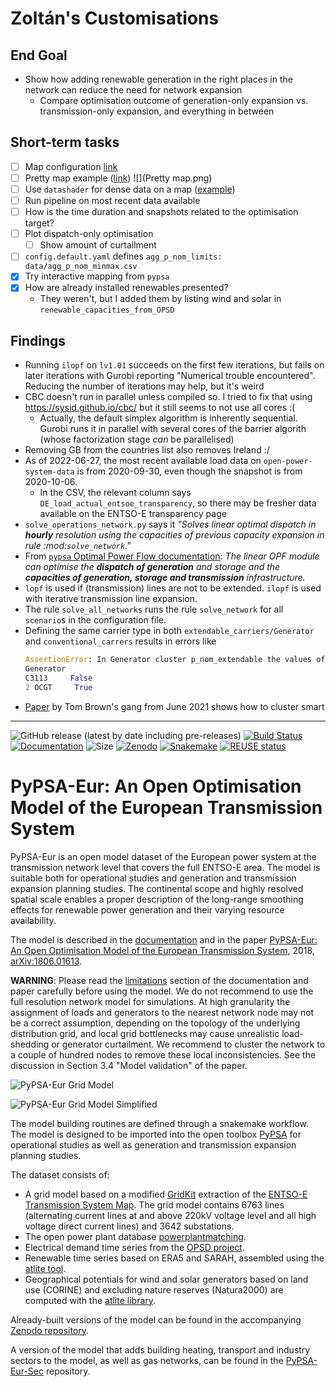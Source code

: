 # Zoltán's Customisations
## End Goal
* Show how adding renewable generation in the right places in the network can reduce the need for network expansion
  * Compare optimisation outcome of generation-only expansion vs.
    transmission-only expansion, and everything in between

## Short-term tasks
* [ ] Map configuration [link](https://plotly.com/python/map-configuration/)
* [ ] Pretty map example ([link](https://plotly.com/python/scattermapbox/))
  ![](Pretty map.png)
* [ ] Use `datashader` for dense data on a map
  ([example](https://medium.com/plotly/building-a-big-data-geographical-dashboard-with-open-source-tools-c5108d7d5683))
* [ ] Run pipeline on most recent data available
* [ ] How is the time duration and snapshots related to the optimisation target?
* [ ] Plot dispatch-only optimisation
  * [ ] Show amount of curtailment
* [ ] `config.default.yaml` defines `agg_p_nom_limits: data/agg_p_nom_minmax.csv`
* [x] Try interactive mapping from `pypsa`
* [x] How are already installed renewables presented?
  * They weren't, but I added them by listing wind and solar in `renewable_capacities_from_OPSD`

## Findings
* Running `ilopf` on `lv1.01` succeeds on the first few iterations, but fails on later iterations with Gurobi
  reporting "Numerical trouble encountered". Reducing the number of iterations may help, but it's weird
* CBC doesn't run in parallel unless compiled so. I tried to fix that using https://sysid.github.io/cbc/ but it still
seems to not use all cores :(
  * Actually, the default simplex algorithm is inherently sequential. Gurobi runs it in parallel with several
  cores of the barrier algorith (whose factorization stage _can_ be parallelised)
* Removing GB from the countries list also removes Ireland :/
* As of 2022-06-27, the most recent available load data on `open-power-system-data` is from 2020-09-30, even though the
snapshot is from 2020-10-06.
  * In the CSV, the relevant column says `DE_load_actual_entsoe_transparency`, so there may be fresher data available on
    the ENTSO-E transparency page
* `solve_operations_network.py` says it _"Solves linear optimal dispatch in **hourly** resolution using the capacities
  of previous capacity expansion in rule :mod:`solve_network`."_
* From [`pypsa` Optimal Power Flow
  documentation](https://pypsa.readthedocs.io/en/latest/optimal_power_flow.html#linear-optimal-power-flow):
  _The linear OPF module can optimise the **dispatch of generation** and storage and the **capacities of generation,
  storage and transmission** infrastructure._
* `lopf` is used if (transmission) lines are not to be extended. `ilopf` is used with iterative transmission line
  expansion.
* The rule `solve_all_networks` runs the rule `solve_network` for all `scenario`s in the configuration file.
* Defining the same carrier type in both `extendable_carriers/Generator` and `conventional_carrers` results in errors
  like
  ```python
  AssertionError: In Generator cluster p_nom_extendable the values of attribute p_nom_extendable do not agree:
  Generator
  C3113     False
  2 OCGT     True
  ```
* [Paper](https://www.sciencedirect.com/science/article/pii/S0306261921002439) by Tom Brown's gang from June 2021
  shows how to cluster smart

---

<!--
SPDX-FileCopyrightText: 2017-2022 The PyPSA-Eur Authors
SPDX-License-Identifier: CC-BY-4.0
-->

![GitHub release (latest by date including pre-releases)](https://img.shields.io/github/v/release/pypsa/pypsa-eur?include_prereleases)
[![Build Status](https://github.com/pypsa/pypsa-eur/actions/workflows/ci.yaml/badge.svg)](https://github.com/PyPSA/pypsa-eur/actions)
[![Documentation](https://readthedocs.org/projects/pypsa-eur/badge/?version=latest)](https://pypsa-eur.readthedocs.io/en/latest/?badge=latest)
![Size](https://img.shields.io/github/repo-size/pypsa/pypsa-eur)
[![Zenodo](https://zenodo.org/badge/DOI/10.5281/zenodo.3520874.svg)](https://doi.org/10.5281/zenodo.3520874)
[![Snakemake](https://img.shields.io/badge/snakemake-≥5.0.0-brightgreen.svg?style=flat)](https://snakemake.readthedocs.io)
[![REUSE status](https://api.reuse.software/badge/github.com/pypsa/pypsa-eur)](https://api.reuse.software/info/github.com/pypsa/pypsa-eur)

# PyPSA-Eur: An Open Optimisation Model of the European Transmission System


PyPSA-Eur is an open model dataset of the European power system at the
transmission network level that covers the full ENTSO-E area.
The model is suitable both for operational studies and generation and transmission expansion planning studies.
The continental scope and highly resolved spatial scale enables a proper description of the long-range
smoothing effects for renewable power generation and their varying resource availability.

The model is described in the [documentation](https://pypsa-eur.readthedocs.io)
and in the paper
[PyPSA-Eur: An Open Optimisation Model of the European Transmission
System](https://arxiv.org/abs/1806.01613), 2018,
[arXiv:1806.01613](https://arxiv.org/abs/1806.01613).

**WARNING**: Please read the [limitations](https://pypsa-eur.readthedocs.io/en/latest/limitations.html) section of the
documentation and paper carefully before using the model. We do not
recommend to use the full resolution network model for simulations. At
high granularity the assignment of loads and generators to the nearest
network node may not be a correct assumption, depending on the topology of the underlying distribution grid,
and local grid
bottlenecks may cause unrealistic load-shedding or generator
curtailment. We recommend to cluster the network to a couple of
hundred nodes to remove these local inconsistencies. See the
discussion in Section 3.4 "Model validation" of the paper.

![PyPSA-Eur Grid Model](doc/img/base.png)

![PyPSA-Eur Grid Model Simplified](doc/img/elec_s_X.png)

The model building routines are defined through a snakemake workflow. The model is designed to be imported into the open toolbox
[PyPSA](https://github.com/PyPSA/PyPSA) for operational studies as
well as generation and transmission expansion planning studies.

The dataset consists of:

- A grid model based on a modified [GridKit](https://github.com/bdw/GridKit)
  extraction of the [ENTSO-E Transmission System
  Map](https://www.entsoe.eu/data/map/). The grid model contains 6763 lines
  (alternating current lines at and above 220kV voltage level and all high
  voltage direct current lines) and 3642 substations.
- The open power plant database
  [powerplantmatching](https://github.com/FRESNA/powerplantmatching).
- Electrical demand time series from the
  [OPSD project](https://open-power-system-data.org/).
- Renewable time series based on ERA5 and SARAH, assembled using the [atlite tool](https://github.com/FRESNA/atlite).
- Geographical potentials for wind and solar generators based on land use (CORINE) and excluding nature reserves (Natura2000) are computed with the [atlite library](https://github.com/PyPSA/atlite).

Already-built versions of the model can be found in the accompanying [Zenodo
repository](https://doi.org/10.5281/zenodo.3601881).

A version of the model that adds building heating, transport and
industry sectors to the model, as well as gas networks, can be found
in the [PyPSA-Eur-Sec](https://github.com/PyPSA/pypsa-eur-sec) repository.
